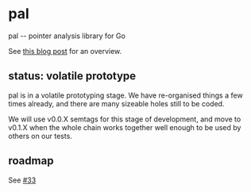 # pal

pal -- pointer analysis library for Go

See [this blog post](https://go-air.github.io/blog/20210729-pal.html)
for an overview.

## status: volatile prototype

pal is in a volatile prototyping stage.  We have re-organised 
things a few times already, and there are many sizeable holes
still to be coded.

We will use v0.0.X semtags for this stage of development,
and move to v0.1.X when the whole chain works together 
well enough to be used by others on our tests.

## roadmap

See [#33](https://github.com/go-air/pal/issues/33)






